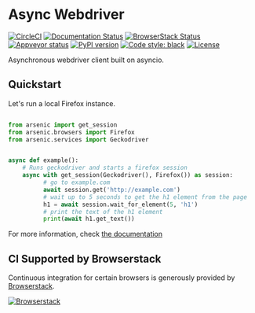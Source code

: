 # Async Webdriver

[![CircleCI](https://circleci.com/gh/HDE/arsenic/tree/main.svg?style=svg)](https://circleci.com/gh/HDE/arsenic/tree/main) [![Documentation Status](https://readthedocs.org/projects/arsenic/badge/?version=latest)](http://arsenic.readthedocs.io/en/latest/?badge=latest)
[![BrowserStack Status](https://automate.browserstack.com/badge.svg?badge_key=QmtNVHFnWWRFSEVUdTBZNWU5NGMraVorWVltazFqRk1VNWRydW5FRXU2dz0tLVhoTlFuK2tZUTJ1UGx0UmZaWjg4R1E9PQ==--35ef3d28fbf8ea24ee7fa2a435f9271fbaaf85d4)](https://automate.browserstack.com/public-build/QmtNVHFnWWRFSEVUdTBZNWU5NGMraVorWVltazFqRk1VNWRydW5FRXU2dz0tLVhoTlFuK2tZUTJ1UGx0UmZaWjg4R1E9PQ==--35ef3d28fbf8ea24ee7fa2a435f9271fbaaf85d4)
[![Appveyor status](https://ci.appveyor.com/api/projects/status/8l0koom7h93y1f9q?svg=true)](https://ci.appveyor.com/project/ojii/arsenic)
[![PyPI version](https://badge.fury.io/py/arsenic.svg)](https://badge.fury.io/py/arsenic)
[![Code style: black](https://img.shields.io/badge/code%20style-black-000000.svg)](https://github.com/ambv/black)
[![License](https://img.shields.io/badge/License-Apache%202.0-blue.svg)](https://opensource.org/licenses/Apache-2.0)


Asynchronous webdriver client built on asyncio.


## Quickstart

Let's run a local Firefox instance.


```python

from arsenic import get_session
from arsenic.browsers import Firefox
from arsenic.services import Geckodriver


async def example():
    # Runs geckodriver and starts a firefox session
    async with get_session(Geckodriver(), Firefox()) as session:
          # go to example.com
          await session.get('http://example.com')
          # wait up to 5 seconds to get the h1 element from the page
          h1 = await session.wait_for_element(5, 'h1')
          # print the text of the h1 element
          print(await h1.get_text())
```

For more information, check [the documentation](https://arsenic.readthedocs.io/)

## CI Supported by Browserstack

Continuous integration for certain browsers is generously provided by [Browserstack](http://browserstack.com).

[![Browserstack](./.circleci/browserstack-logo.png)](http://browserstack.com/)
